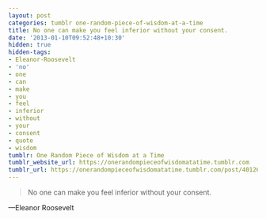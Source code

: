 ```yaml
---
layout: post
categories: tumblr one-random-piece-of-wisdom-at-a-time
title: No one can make you feel inferior without your consent.
date: '2013-01-10T09:52:48+10:30'
hidden: true
hidden-tags:
- Eleanor-Roosevelt
- 'no'
- one
- can
- make
- you
- feel
- inferior
- without
- your
- consent
- quote
- wisdom
tumblr: One Random Piece of Wisdom at a Time
tumblr_website_url: https://onerandompieceofwisdomatatime.tumblr.com
tumblr_url: https://onerandompieceofwisdomatatime.tumblr.com/post/40126900210/no-one-can-make-you-feel-inferior-without-your
---
```

> No one can make you feel inferior without your consent.

—Eleanor Roosevelt
